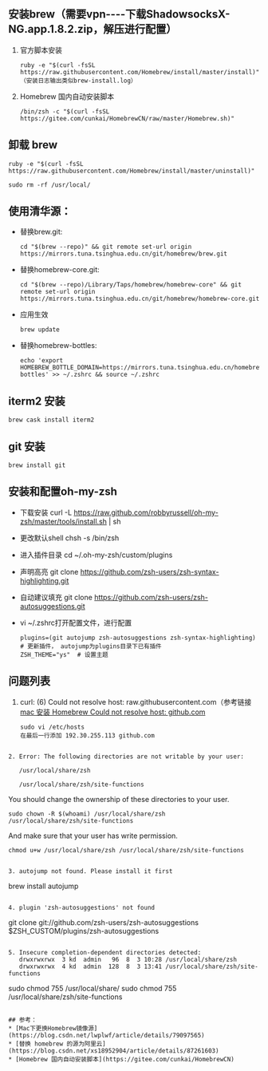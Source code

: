 ## 安装brew（需要vpn----下载ShadowsocksX-NG.app.1.8.2.zip，解压进行配置）

1. 官方脚本安装

   ```
   ruby -e "$(curl -fsSL https://raw.githubusercontent.com/Homebrew/install/master/install)"
   （安装日志输出类似brew-install.log）
   ```

   

2. Homebrew 国内自动安装脚本

   ```
   /bin/zsh -c "$(curl -fsSL https://gitee.com/cunkai/HomebrewCN/raw/master/Homebrew.sh)"
   ```

   

## 卸载 brew
```
ruby -e "$(curl -fsSL https://raw.githubusercontent.com/Homebrew/install/master/uninstall)"

sudo rm -rf /usr/local/
```



## 使用清华源：

* 替换brew.git:
    ```
    cd "$(brew --repo)" && git remote set-url origin https://mirrors.tuna.tsinghua.edu.cn/git/homebrew/brew.git
    ```
* 替换homebrew-core.git:

  ```
  cd "$(brew --repo)/Library/Taps/homebrew/homebrew-core" && git remote set-url origin https://mirrors.tuna.tsinghua.edu.cn/git/homebrew/homebrew-core.git
  ```

* 应用生效
    ```
    brew update
    ```

* 替换homebrew-bottles:
    ```
    echo 'export HOMEBREW_BOTTLE_DOMAIN=https://mirrors.tuna.tsinghua.edu.cn/homebrew-bottles' >> ~/.zshrc && source ~/.zshrc
    ```



## iterm2 安装

```
brew cask install iterm2
```



## git 安装

```
brew install git
```



## 安装和配置oh-my-zsh

* 下载安装
    curl -L https://raw.github.com/robbyrussell/oh-my-zsh/master/tools/install.sh | sh

* 更改默认shell
chsh -s /bin/zsh

* 进入插件目录
  cd ~/.oh-my-zsh/custom/plugins

* 声明高亮
  git clone https://github.com/zsh-users/zsh-syntax-highlighting.git

* 自动建议填充
  git clone https://github.com/zsh-users/zsh-autosuggestions.git

* vi ~/.zshrc打开配置文件，进行配置        

    ```
    plugins=(git autojump zsh-autosuggestions zsh-syntax-highlighting)   # 更新插件， autojump为plugins目录下已有插件
    ZSH_THEME="ys"  # 设置主题
    ```

    

## 问题列表
1. curl: (6) Could not resolve host: raw.githubusercontent.com（参考链接[mac 安装 Homebrew Could not resolve host: github.com](https://www.jianshu.com/p/f10ea7b96825)

   ```
   sudo vi /etc/hosts
   在最后一行添加 192.30.255.113 github.com
```
   
2. Error: The following directories are not writable by your user:

   /usr/local/share/zsh

   /usr/local/share/zsh/site-functions

   ```
   You should change the ownership of these directories to your user.
   
    sudo chown -R $(whoami) /usr/local/share/zsh /usr/local/share/zsh/site-functions
   
   
   
   And make sure that your user has write permission.
   
    chmod u+w /usr/local/share/zsh /usr/local/share/zsh/site-functions
   ```

3. autojump not found. Please install it first
```
brew install autojump
```

4. plugin 'zsh-autosuggestions' not found

```
git clone git://github.com/zsh-users/zsh-autosuggestions $ZSH_CUSTOM/plugins/zsh-autosuggestions
```

5. Insecure completion-dependent directories detected:
   drwxrwxrwx  3 kd  admin   96  8  3 10:28 /usr/local/share/zsh
   drwxrwxrwx  4 kd  admin  128  8  3 13:41 /usr/local/share/zsh/site-functions

```
sudo chmod 755 /usr/local/share/
sudo chmod 755 /usr/local/share/zsh/site-functions
```

## 参考：
* [Mac下更换Homebrew镜像源](https://blog.csdn.net/lwplwf/article/details/79097565)
* [替换 homebrew 的源为阿里云](https://blog.csdn.net/xs18952904/article/details/87261603)
* [Homebrew 国内自动安装脚本](https://gitee.com/cunkai/HomebrewCN)